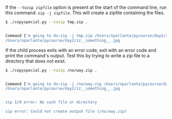 If the `--tozip zipfile` option is present at the start of the command line, run this command: `zip -j zipfile`. This will create a zipfile containing the files.

```bash    
$ ./copyspecial.py --tozip tmp.zip .


Command I'm going to do:zip -j tmp.zip /Users/nparlante/pycourse/day2/xyz__hello__.txt
/Users/nparlante/pycourse/day2/zz__something__.jpg
```

If the child process exits with an error code, exit with an error code and print the command's output. Test this by trying to write a zip file to a directory that does not exist.
    
```bash    
$ ./copyspecial.py --tozip /no/way.zip .


Command I'm going to do:zip -j /no/way.zip /Users/nparlante/pycourse/day2/xyz__hello__.txt
/Users/nparlante/pycourse/day2/zz__something__.jpg


zip I/O error: No such file or directory

zip error: Could not create output file (/no/way.zip)
```
